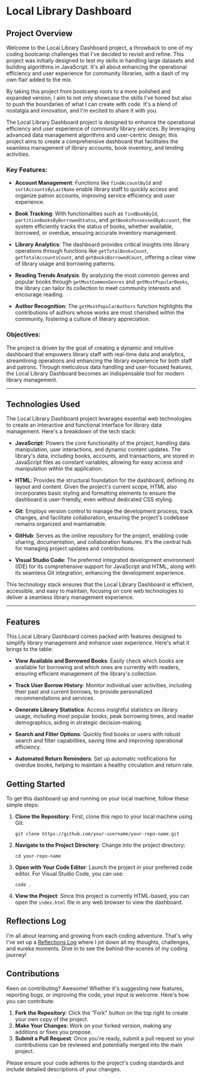 # Local Library Dashboard

## Project Overview

Welcome to the Local Library Dashboard project, a throwback to one of my coding bootcamp challenges that I've decided to revisit and refine. This project was initially designed to test my skills in handling large datasets and building algorithms in JavaScript. It's all about enhancing the operational efficiency and user experience for community libraries, with a dash of my own flair added to the mix.

By taking this project from bootcamp roots to a more polished and expanded version, I aim to not only showcase the skills I've honed but also to push the boundaries of what I can create with code. It's a blend of nostalgia and innovation, and I'm excited to share it with you.

The Local Library Dashboard project is designed to enhance the operational efficiency and user experience of community library services. By leveraging advanced data management algorithms and user-centric design, this project aims to create a comprehensive dashboard that facilitates the seamless management of library accounts, book inventory, and lending activities.

### Key Features:

- **Account Management**: Functions like `findAccountById` and `sortAccountsByLastName` enable library staff to quickly access and organize patron accounts, improving service efficiency and user experience.

- **Book Tracking**: With functionalities such as `findBookById`, `partitionBooksByBorrowedStatus`, and `getBooksPossessedByAccount`, the system efficiently tracks the status of books, whether available, borrowed, or overdue, ensuring accurate inventory management.

- **Library Analytics**: The dashboard provides critical insights into library operations through functions like `getTotalBooksCount`, `getTotalAccountsCount`, and `getBooksBorrowedCount`, offering a clear view of library usage and borrowing patterns.

- **Reading Trends Analysis**: By analyzing the most common genres and popular books through `getMostCommonGenres` and `getMostPopularBooks`, the library can tailor its collection to meet community interests and encourage reading.

- **Author Recognition**: The `getMostPopularAuthors` function highlights the contributions of authors whose works are most cherished within the community, fostering a culture of literary appreciation.

### Objectives:

The project is driven by the goal of creating a dynamic and intuitive dashboard that empowers library staff with real-time data and analytics, streamlining operations and enhancing the library experience for both staff and patrons. Through meticulous data handling and user-focused features, the Local Library Dashboard becomes an indispensable tool for modern library management.

---

## Technologies Used

The Local Library Dashboard project leverages essential web technologies to create an interactive and functional interface for library data management. Here's a breakdown of the tech stack:

- **JavaScript**: Powers the core functionality of the project, handling data manipulation, user interactions, and dynamic content updates. The library's data, including books, accounts, and transactions, are stored in JavaScript files as constant variables, allowing for easy access and manipulation within the application.

- **HTML**: Provides the structural foundation for the dashboard, defining its layout and content. Given the project's current scope, HTML also incorporates basic styling and formatting elements to ensure the dashboard is user-friendly, even without dedicated CSS styling.

- **Git**: Employs version control to manage the development process, track changes, and facilitate collaboration, ensuring the project's codebase remains organized and maintainable.

- **GitHub**: Serves as the online repository for the project, enabling code sharing, documentation, and collaboration features. It's the central hub for managing project updates and contributions.

- **Visual Studio Code**: The preferred integrated development environment (IDE) for its comprehensive support for JavaScript and HTML, along with its seamless Git integration, enhancing the development experience.

This technology stack ensures that the Local Library Dashboard is efficient, accessible, and easy to maintain, focusing on core web technologies to deliver a seamless library management experience.

---

## Features

This Local Library Dashboard comes packed with features designed to simplify library management and enhance user experience. Here's what it brings to the table:

- **View Available and Borrowed Books**: Easily check which books are available for borrowing and which ones are currently with readers, ensuring efficient management of the library's collection.

- **Track User Borrow History**: Monitor individual user activities, including their past and current borrows, to provide personalized recommendations and services.

- **Generate Library Statistics**: Access insightful statistics on library usage, including most popular books, peak borrowing times, and reader demographics, aiding in strategic decision-making.

- **Search and Filter Options**: Quickly find books or users with robust search and filter capabilities, saving time and improving operational efficiency.

- **Automated Return Reminders**: Set up automatic notifications for overdue books, helping to maintain a healthy circulation and return rate.

## Getting Started

To get this dashboard up and running on your local machine, follow these simple steps:

1. **Clone the Repository**: First, clone this repo to your local machine using Git:

   ```
   git clone https://github.com/your-username/your-repo-name.git
   ```

2. **Navigate to the Project Directory**: Change into the project directory:

   ```
   cd your-repo-name
   ```

3. **Open with Your Code Editor**: Launch the project in your preferred code editor. For Visual Studio Code, you can use:

   ```
   code .
   ```

4. **View the Project**: Since this project is currently HTML-based, you can open the `index.html` file in any web browser to view the dashboard.

## Reflections Log

I'm all about learning and growing from each coding adventure. That's why I've set up a [Reflections Log](REFLECTIONS.md) where I jot down all my thoughts, challenges, and eureka moments. Dive in to see the behind-the-scenes of my coding journey!

## Contributions

Keen on contributing? Awesome! Whether it's suggesting new features, reporting bugs, or improving the code, your input is welcome. Here's how you can contribute:

1. **Fork the Repository**: Click the "Fork" button on the top right to create your own copy of the project.
2. **Make Your Changes**: Work on your forked version, making any additions or fixes you propose.
3. **Submit a Pull Request**: Once you're ready, submit a pull request so your contributions can be reviewed and potentially merged into the main project.

Please ensure your code adheres to the project's coding standards and include detailed descriptions of your changes.